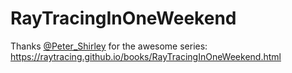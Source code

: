 # RayTracingInOneWeekend

Thanks [@Peter_Shirley](https://twitter.com/Peter_shirley) for the awesome series: https://raytracing.github.io/books/RayTracingInOneWeekend.html

